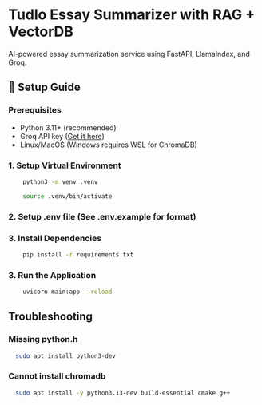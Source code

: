 # Tudlo Essay Summarizer with RAG + VectorDB

AI-powered essay summarization service using FastAPI, LlamaIndex, and Groq.

## 🚀 Setup Guide

### Prerequisites
- Python 3.11+ (recommended)
- Groq API key ([Get it here](https://console.groq.com/keys))
- Linux/MacOS (Windows requires WSL for ChromaDB)

### 1. Setup Virtual Environment
```bash
    python3 -m venv .venv
```
```bash
    source .venv/bin/activate
```

### 2. Setup .env file (See .env.example for format)

### 3. Install Dependencies
```bash
    pip install -r requirements.txt
```

### 3. Run the Application
```bash
    uvicorn main:app --reload
```

## Troubleshooting
### Missing python.h
```bash
  sudo apt install python3-dev
```

### Cannot install chromadb
```bash
  sudo apt install -y python3.13-dev build-essential cmake g++
```